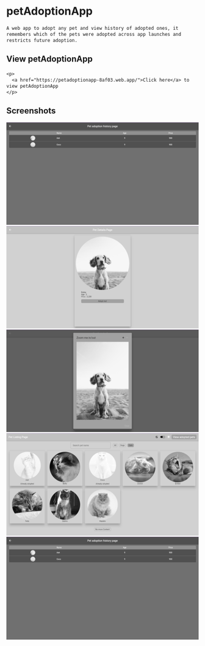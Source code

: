 # petAdoptionApp
```
A web app to adopt any pet and view history of adopted ones, it remembers which of the pets were adopted across app launches and restricts future adoption.

```
## View petAdoptionApp

```
<p>
  <a href="https://petadoptionapp-8af03.web.app/">Click here</a> to view petAdoptionApp
</p>

```

## Screenshots


![petListingPage](screenshots/petAdoptedHistoryPage.png)
![petDetailsPage](screenshots/petDetailsPage.png)
![petZoomInOutPopUp](screenshots/petZoomInOutPopUp.png)
![petAfterAdoptedPage](screenshots/petAfterAdoptedPage.png)
![petAdoptedHistoryPage](screenshots/petAdoptedHistoryPage.png)




